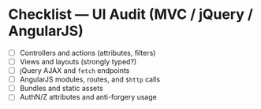 # Checklist — UI Audit (MVC / jQuery / AngularJS)
- [ ] Controllers and actions (attributes, filters)
- [ ] Views and layouts (strongly typed?)
- [ ] jQuery AJAX and `fetch` endpoints
- [ ] AngularJS modules, routes, and `$http` calls
- [ ] Bundles and static assets
- [ ] AuthN/Z attributes and anti-forgery usage
